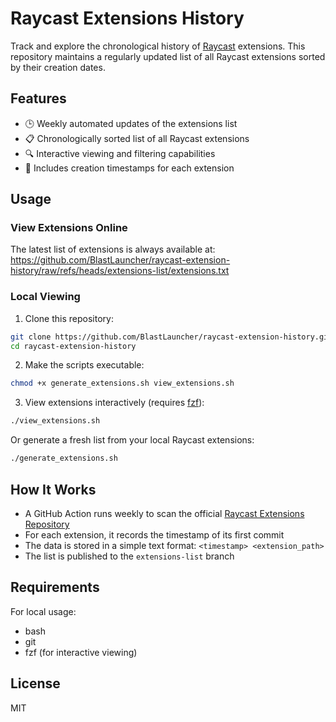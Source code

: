 # Raycast Extensions History

Track and explore the chronological history of [Raycast](https://raycast.com) extensions. This repository maintains a regularly updated list of all Raycast extensions sorted by their creation dates.

## Features

- 🕒 Weekly automated updates of the extensions list
- 📋 Chronologically sorted list of all Raycast extensions
- 🔍 Interactive viewing and filtering capabilities
- 📅 Includes creation timestamps for each extension

## Usage

### View Extensions Online

The latest list of extensions is always available at:
https://github.com/BlastLauncher/raycast-extension-history/raw/refs/heads/extensions-list/extensions.txt

### Local Viewing

1. Clone this repository:
```bash
git clone https://github.com/BlastLauncher/raycast-extension-history.git
cd raycast-extension-history
```

2. Make the scripts executable:
```bash
chmod +x generate_extensions.sh view_extensions.sh
```

3. View extensions interactively (requires [fzf](https://github.com/junegunn/fzf)):
```bash
./view_extensions.sh
```

Or generate a fresh list from your local Raycast extensions:
```bash
./generate_extensions.sh
```

## How It Works

- A GitHub Action runs weekly to scan the official [Raycast Extensions Repository](https://github.com/raycast/extensions)
- For each extension, it records the timestamp of its first commit
- The data is stored in a simple text format: `<timestamp> <extension_path>`
- The list is published to the `extensions-list` branch

## Requirements

For local usage:
- bash
- git
- fzf (for interactive viewing)

## License

MIT
